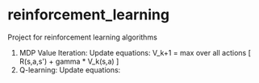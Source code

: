 # reinforcement_learning
Project for reinforcement learning algorithms
1. MDP Value Iteration:
    Update equations: V_k+1 = max over all actions [ R(s,a,s') + gamma * V_k(s,a) ]
2. Q-learning:
    Update equations:
